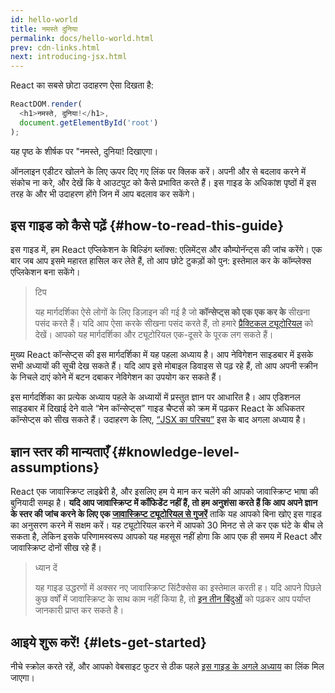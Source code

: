 ```yaml
---
id: hello-world
title: नमस्ते दुनिया
permalink: docs/hello-world.html
prev: cdn-links.html
next: introducing-jsx.html
---
```


React का सबसे छोटा उदाहरण ऐसा दिखता है:

```js
ReactDOM.render(
  <h1>नमस्ते, दुनिया!</h1>,
  document.getElementById('root')
);
```

यह पृष्ठ के शीर्षक पर "नमस्ते, दुनिया! दिखाएगा।

[](codepen://hello-world)

ऑनलाइन एडीटर खोलने के लिए ऊपर दिए गए लिंक पर क्लिक करें। अपनी और से बदलाव करने में संकोच ना करे, और देखें कि वे आउटपुट को कैसे प्रभावित करते हैं। इस गाइड के अधिकांश पृष्ठों में इस तरह के और भी उदाहरण होंगे जिन में आप बदलाव कर सकेंगे।


## इस गाइड को कैसे पढ़ें {#how-to-read-this-guide}

इस गाइड में, हम React एप्लिकेशन के बिल्डिंग ब्लॉक्स: एलिमेंट्स और कौम्पोनॅन्ट्स की जांच करेंगे। एक बार जब आप इसमे महारत हासिल कर लेते हैं, तो आप छोटे टुकड़ों को पुन: इस्तेमाल कर के कॉम्प्लेक्स एप्लिकेशन बना सकेंगे।

>टिप
>
>यह मार्गदर्शिका ऐसे लोगों के लिए डिज़ाइन की गई है जो **कॉन्सेप्ट्स को एक एक कर के** सीखना पसंद करते हैं। यदि आप ऐसा करके सीखना पसंद करते हैं, तो हमारे [प्रैक्टिकल ट्यूटोरियल](/tutorial/tutorial.html) को देखें। आपको यह मार्गदर्शिका और ट्यूटोरियल एक-दूसरे के पूरक लग सकते हैं।

मुख्य React कॉन्सेप्ट्स की इस मार्गदर्शिका में यह पहला अध्याय है। आप नेविगेशन साइडबार में इसके सभी अध्यायों की सूची देख सकते हैं। यदि आप इसे मोबाइल डिवाइस से पढ़ रहे हैं, तो आप अपनी स्क्रीन के निचले दाएं कोने में बटन दबाकर नेविगेशन का उपयोग कर सकते हैं।

इस मार्गदर्शिका का प्रत्येक अध्याय पहले के अध्यायों में प्रस्तुत ज्ञान पर आधारित है। आप एडिशनल साइडबार में दिखाई देने वाले “मेन कॉन्सेप्ट्स” गाइड चैप्टर्स को क्रम में पढ़कर React के अधिकतर कॉन्सेप्ट्स को सीख सकते हैं। उदाहरण के लिए, [“JSX का परिचय”](/docs/introducing-jsx.html) इस के बाद अगला अध्याय है।

## ज्ञान स्तर की मान्यताएँ {#knowledge-level-assumptions}

React एक जावास्क्रिप्ट लाइब्रेरी है, और इसलिए हम ये मान कर चलेंगे की आपको जावास्क्रिप्ट भाषा की बुनियादी समझ है। **यदि आप जावास्क्रिप्ट में कॉंफिडेंट नहीं हैं, तो हम अनुशंसा करते हैं कि आप अपने ज्ञान के स्तर की जांच करने के लिए एक [जावास्क्रिप्ट ट्यूटोरियल से गुजरें](https://developer.mozilla.org/en-US/docs/Web/JavaScript/A_re-introduction_to_JavaScript)** ताकि यह आपको बिना खोए इस गाइड का अनुसरण करने में सक्षम करें।  यह ट्यूटोरियल करने में आपको 30 मिनट से ले कर एक घंटे के बीच ले सकता है, लेकिन इसके परिणामस्वरूप आपको यह महसूस नहीं होगा कि आप एक ही समय में React और जावास्क्रिप्ट दोनों सीख रहे हैं।

>ध्यान दें
>
>यह गाइड उद्धरणों में अक्सर नए जावास्क्रिप्ट सिंटैक्सेस का इस्तेमाल करती ह। यदि आपने पिछले कुछ वर्षों में जावास्क्रिप्ट के साथ काम नहीं किया है, तो [इन तीन बिंदुओं](https://gist.github.com/gaearon/683e676101005de0add59e8bb345340c) को पढ़कर आप पर्याप्त जानकारी प्राप्त कर सकते है।

## आइये शुरू करें! {#lets-get-started}

नीचे स्क्रोल करते रहें, और आपको वेबसाइट फुटर से ठीक पहले [इस गाइड के अगले अध्याय](/docs/introducing-jsx.html) का लिंक मिल जाएगा।


